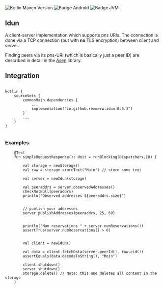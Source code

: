 <div>
    <div>
        <img src="https://img.shields.io/maven-central/v/io.github.remmerw/idun" alt="Kotlin Maven Version" />
        <img src="https://img.shields.io/badge/Platform-Android-brightgreen.svg?logo=android" alt="Badge Android" />
        <img src="https://img.shields.io/badge/Platform-JVM-8A2BE2.svg?logo=openjdk" alt="Badge JVM" />
    </div>
</div>


## Idun

A client-server implementation which supports pns URIs.
The connection is done via a TCP connection (but with **no** TLS encryption) between client and
server.

Finding peers via its pns-URI (which is basically just a peer ID) are described in detail in
the [Asen](https://github.com/remmerw/asen/) library.



## Integration

```
    
kotlin {
    sourceSets {
        commonMain.dependencies {
            ...
            implementation("io.github.remmerw:idun:0.5.3")
        }
        ...
    }
}
    
```

### Examples

```
    @Test
    fun simpleRequestResponse(): Unit = runBlocking(Dispatchers.IO) {
       
        val storage = newStorage()
        val raw = storage.storeText("Moin") // store some text

        val server = newIdun(storage)

        val peeraddrs = server.observedAddresses()
        checkNotNull(peeraddrs)
        println("Observed addresses ${peeraddrs.size}")


        // publish your addresses
        server.publishAddresses(peeraddrs, 25, 60)


        println("Num reservations " + server.numReservations())
        assertTrue(server.numReservations() > 0)


        val client = newIdun()

        val data = client.fetchData(server.peerId(), raw.cid())
        assertEquals(data.decodeToString(), "Moin")

        client.shutdown()
        server.shutdown()
        storage.delete() // Note: this one deletes all content in the storage
    }
    
```
